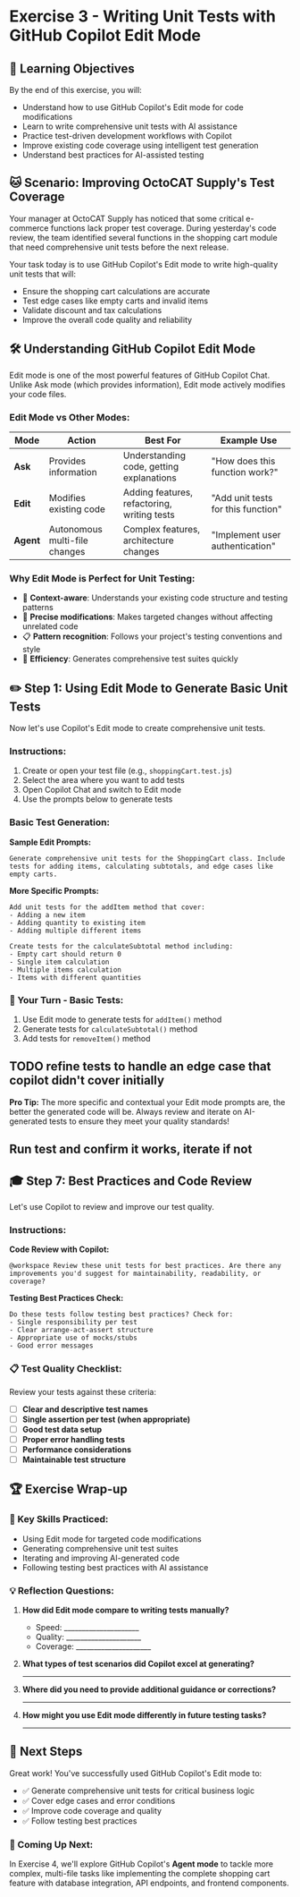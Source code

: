 # Exercise 3 - Writing Unit Tests with GitHub Copilot Edit Mode

## 🎯 Learning Objectives

By the end of this exercise, you will:
- Understand how to use GitHub Copilot's Edit mode for code modifications
- Learn to write comprehensive unit tests with AI assistance
- Practice test-driven development workflows with Copilot
- Improve existing code coverage using intelligent test generation
- Understand best practices for AI-assisted testing

## 🐱 Scenario: Improving OctoCAT Supply's Test Coverage

Your manager at OctoCAT Supply has noticed that some critical e-commerce functions lack proper test coverage. During yesterday's code review, the team identified several functions in the shopping cart module that need comprehensive unit tests before the next release.

Your task today is to use GitHub Copilot's Edit mode to write high-quality unit tests that will:
- Ensure the shopping cart calculations are accurate
- Test edge cases like empty carts and invalid items
- Validate discount and tax calculations
- Improve the overall code quality and reliability

## 🛠️ Understanding GitHub Copilot Edit Mode

Edit mode is one of the most powerful features of GitHub Copilot Chat. Unlike Ask mode (which provides information), Edit mode actively modifies your code files.

### Edit Mode vs Other Modes:

| Mode | Action | Best For | Example Use |
|------|---------|----------|-------------|
| **Ask** | Provides information | Understanding code, getting explanations | "How does this function work?" |
| **Edit** | Modifies existing code | Adding features, refactoring, writing tests | "Add unit tests for this function" |
| **Agent** | Autonomous multi-file changes | Complex features, architecture changes | "Implement user authentication" |

### Why Edit Mode is Perfect for Unit Testing:
- 🎯 **Context-aware**: Understands your existing code structure and testing patterns
- 🔧 **Precise modifications**: Makes targeted changes without affecting unrelated code
- 📋 **Pattern recognition**: Follows your project's testing conventions and style
- 🚀 **Efficiency**: Generates comprehensive test suites quickly

## ✏️ Step 1: Using Edit Mode to Generate Basic Unit Tests

Now let's use Copilot's Edit mode to create comprehensive unit tests.

### Instructions:
1. Create or open your test file (e.g., `shoppingCart.test.js`)
2. Select the area where you want to add tests
3. Open Copilot Chat and switch to Edit mode
4. Use the prompts below to generate tests

### Basic Test Generation:

**Sample Edit Prompts:**
```
Generate comprehensive unit tests for the ShoppingCart class. Include tests for adding items, calculating subtotals, and edge cases like empty carts.
```

**More Specific Prompts:**
```
Add unit tests for the addItem method that cover:
- Adding a new item
- Adding quantity to existing item
- Adding multiple different items
```

```
Create tests for the calculateSubtotal method including:
- Empty cart should return 0
- Single item calculation
- Multiple items calculation
- Items with different quantities
```

### 📝 Your Turn - Basic Tests:
1. Use Edit mode to generate tests for `addItem()` method
2. Generate tests for `calculateSubtotal()` method
3. Add tests for `removeItem()` method

## TODO refine tests to handle an edge case that copilot didn't cover initially

**Pro Tip:** The more specific and contextual your Edit mode prompts are, the better the generated code will be. Always review and iterate on AI-generated tests to ensure they meet your quality standards!

## Run test and confirm it works, iterate if not

## 🎓 Step 7: Best Practices and Code Review

Let's use Copilot to review and improve our test quality.

### Instructions:

**Code Review with Copilot:**
```
@workspace Review these unit tests for best practices. Are there any improvements you'd suggest for maintainability, readability, or coverage?
```

**Testing Best Practices Check:**
```
Do these tests follow testing best practices? Check for:
- Single responsibility per test
- Clear arrange-act-assert structure
- Appropriate use of mocks/stubs
- Good error messages
```

### 📋 Test Quality Checklist:
Review your tests against these criteria:
- [ ] **Clear and descriptive test names**
- [ ] **Single assertion per test (when appropriate)**
- [ ] **Good test data setup**
- [ ] **Proper error handling tests**
- [ ] **Performance considerations**
- [ ] **Maintainable test structure**

## 🏆 Exercise Wrap-up

### 🎯 Key Skills Practiced:
- Using Edit mode for targeted code modifications
- Generating comprehensive unit test suites
- Iterating and improving AI-generated code
- Following testing best practices with AI assistance

### 💡 Reflection Questions:
1. **How did Edit mode compare to writing tests manually?**
   - Speed: _____________________
   - Quality: _____________________
   - Coverage: _____________________

2. **What types of test scenarios did Copilot excel at generating?**
   _____________________________________

3. **Where did you need to provide additional guidance or corrections?**
   _____________________________________

4. **How might you use Edit mode differently in future testing tasks?**
   _____________________________________


## 🚀 Next Steps

Great work! You've successfully used GitHub Copilot's Edit mode to:
- ✅ Generate comprehensive unit tests for critical business logic
- ✅ Cover edge cases and error conditions
- ✅ Improve code coverage and quality
- ✅ Follow testing best practices

### 🔮 Coming Up Next:
In Exercise 4, we'll explore GitHub Copilot's **Agent mode** to tackle more complex, multi-file tasks like implementing the complete shopping cart feature with database integration, API endpoints, and frontend components.

